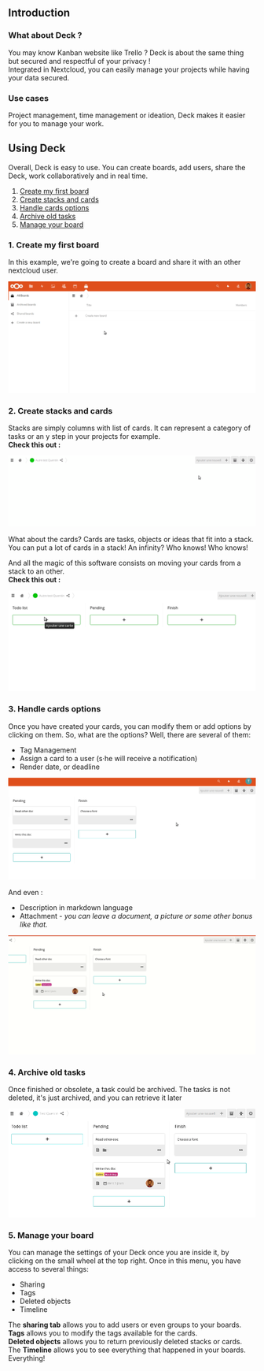 ## Introduction
### What about Deck ?
You may know Kanban website like Trello ? Deck is about the same thing but secured and respectful of your privacy !  
Integrated in Nextcloud, you can easily manage your projects while having your data secured.

### Use cases
Project management, time management or ideation, Deck makes it easier for you to manage your work.

## Using Deck
Overall, Deck is easy to use. You can create boards, add users, share the Deck, work collaboratively and in real time.

1. [Create my first board](#1-create-my-first-board)
2. [Create stacks and cards](#2-create-stacks-and-cards)
3. [Handle cards options](#3-handle-cards-options)
4. [Archive old tasks](#4-archive-old-tasks)
5. [Manage your board](#5-manage-your-board)

### 1. Create my first board
In this example, we're going to create a board and share it with an other nextcloud user.

![Gif for creating boards](resources/gifs/EN_create_board.gif)


### 2. Create stacks and cards
Stacks are simply columns with list of cards. It can represent a category of tasks or an y step in your projects for example.   
**Check this out :**

![Gif for creating columns](resources/gifs/EN_create_columns.gif)

What about the cards? Cards are tasks, objects or ideas that fit into a stack. You can put a lot of cards in a stack! An infinity? Who knows! Who knows!   

And all the magic of this software consists on moving your cards from a stack to an other.  
**Check this out :**

![Gif for creating tasks](resources/gifs/EN_create_task.gif)

### 3. Handle cards options
Once you have created your cards, you can modify them or add options by clicking on them. So, what are the options? Well, there are several of them:
- Tag Management
- Assign a card to a user (s·he will receive a notification)
- Render date, or deadline

![Gif for puting infos on tasks](resources/gifs/EN_put_infos.gif)

And even :

- Description in markdown language
- Attachment - *you can leave a document, a picture or some other bonus like that.*

![Gif for puting infos on tasks 2](resources/gifs/EN_put_infos_2.gif)

### 4. Archive old tasks
Once finished or obsolete, a task could be archived. The tasks is not deleted, it's just archived, and you can retrieve it later

![Gif for puting infos on tasks 2](resources/gifs/EN_archive.gif)

### 5. Manage your board
You can manage the settings of your Deck once you are inside it, by clicking on the small wheel at the top right.
Once in this menu, you have access to several things:
- Sharing
- Tags
- Deleted objects
- Timeline

The **sharing tab** allows you to add users or even groups to your boards.  
**Tags** allows you to modify the tags available for the cards.  
**Deleted objects** allows you to return previously deleted stacks or cards.  
The **Timeline** allows you to see everything that happened in your boards. Everything!

